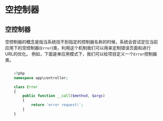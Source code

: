 # 空控制器

## 空控制器
空控制器的概念是指当系统找不到指定的控制器名称的时候，系统会尝试定位当前应用下的空控制器(`Error`)类，利用这个机制我们可以用来定制错误页面和进行URL的优化。
例如，下面是单应用模式下，我们可以给项目定义一个`Error`控制器类。
```php

    <?php
    namespace app\controller;
    
    class Error 
    {
        public function __call($method, $args)
        {
            return 'error request!';
        }
    }
    

```

